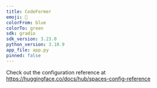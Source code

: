 ```yaml
---
title: CodeFormer
emoji: 🐼
colorFrom: blue
colorTo: green
sdk: gradio
sdk_version: 3.23.0
python_version: 3.10.9
app_file: app.py
pinned: false
---
```


Check out the configuration reference at https://huggingface.co/docs/hub/spaces-config-reference
